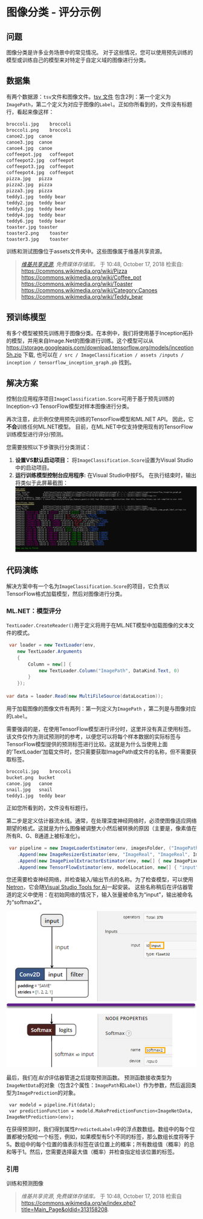 # 图像分类 - 评分示例

## 问题
图像分类是许多业务场景中的常见情况。 对于这些情况，您可以使用预先训练的模型或训练自己的模型来对特定于自定义域的图像进行分类。

## 数据集
 有两个数据源：`tsv`文件和图像文件。[tsv 文件](./ImageClassification/assets/inputs/images/tags.tsv) 包含2列：第一个定义为`ImagePath`，第二个定义为对应于图像的`Label`。正如你所看到的，文件没有标题行，看起来像这样：
```tsv
broccoli.jpg	broccoli
broccoli.png	broccoli
canoe2.jpg	canoe
canoe3.jpg	canoe
canoe4.jpg	canoe
coffeepot.jpg	coffeepot
coffeepot2.jpg	coffeepot
coffeepot3.jpg	coffeepot
coffeepot4.jpg	coffeepot
pizza.jpg	pizza
pizza2.jpg	pizza
pizza3.jpg	pizza
teddy1.jpg	teddy bear
teddy2.jpg	teddy bear
teddy3.jpg	teddy bear
teddy4.jpg	teddy bear
teddy6.jpg	teddy bear
toaster.jpg	toaster
toaster2.png	toaster
toaster3.jpg	toaster
```
训练和测试图像位于assets文件夹中。这些图像属于维基共享资源。
> *[维基共享资源](https://commons.wikimedia.org/w/index.php?title=Main_Page&oldid=313158208), 免费媒体存储库。* 于 10:48, October 17, 2018 检索自:  
> https://commons.wikimedia.org/wiki/Pizza  
> https://commons.wikimedia.org/wiki/Coffee_pot  
> https://commons.wikimedia.org/wiki/Toaster  
> https://commons.wikimedia.org/wiki/Category:Canoes  
> https://commons.wikimedia.org/wiki/Teddy_bear  

## 预训练模型
有多个模型被预先训练用于图像分类。在本例中，我们将使用基于Inception拓扑的模型，并用来自Image.Net的图像进行训练。这个模型可以从 https://storage.googleapis.com/download.tensorflow.org/models/inception5h.zip 下载, 也可以在 `/ src / ImageClassification / assets /inputs / inception / tensorflow_inception_graph.pb` 找到。

##  解决方案
控制台应用程序项目`ImageClassification.Score`可用于基于预先训练的Inception-v3 TensorFlow模型对样本图像进行分类。

再次注意，此示例仅使用预先训练的TensorFlow模型和ML.NET API。 因此，它**不会**训练任何ML.NET模型。 目前，在ML.NET中仅支持使用现有的TensorFlow训练模型进行评分/预测。

您需要按照以下步骤执行分类测试：

1) **设置VS默认启动项目：** 将`ImageClassification.Score`设置为Visual Studio中的启动项目。
2)  **运行训练模型控制台应用程序:** 在Visual Studio中按F5。 在执行结束时，输出将类似于此屏幕截图：
![image](./docs/images/train_console.png)


##  代码演练
解决方案中有一个名为`ImageClassification.Score`的项目，它负责以TensorFlow格式加载模型，然后对图像进行分类。

### ML.NET：模型评分
`TextLoader.CreateReader()`用于定义将用于在ML.NET模型中加载图像的文本文件的模式。

```csharp
 var loader = new TextLoader(env,
    new TextLoader.Arguments
    {
        Column = new[] {
            new TextLoader.Column("ImagePath", DataKind.Text, 0)
        }
    });

var data = loader.Read(new MultiFileSource(dataLocation));
```

用于加载图像的图像文件有两列：第一列定义为`ImagePath` ，第二列是与图像对应的`Label`。

需要强调的是，在使用TensorFlow模型进行评分时，这里并没有真正使用标签。该文件仅作为测试预测时的参考，以便您可以将每个样本数据的实际标签与TensorFlow模型提供的预测标签进行比较。这就是为什么当使用上面的'TextLoader'加载文件时，您只需要获取ImagePath或文件的名称，但不需要获取标签。

```csv
broccoli.jpg	broccoli
bucket.png	bucket
canoe.jpg	canoe
snail.jpg	snail
teddy1.jpg	teddy bear
```
正如您所看到的，文件没有标题行。 

第二步是定义估计器流水线。通常，在处理深度神经网络时，必须使图像适应网络期望的格式。这就是为什么图像被调整大小然后被转换的原因（主要是，像素值在所有R、G、B通道上被标准化）。

```csharp
 var pipeline = new ImageLoaderEstimator(env, imagesFolder, ("ImagePath", "ImageReal"))
    .Append(new ImageResizerEstimator(env, "ImageReal", "ImageReal", ImageNetSettings.imageHeight, ImageNetSettings.imageWidth))
    .Append(new ImagePixelExtractorEstimator(env, new[] { new ImagePixelExtractorTransform.ColumnInfo("ImageReal", "input", interleave: ImageNetSettings.channelsLast, offset: ImageNetSettings.mean) }))
    .Append(new TensorFlowEstimator(env, modelLocation, new[] { "input" }, new[] { "softmax2" }));

```
您还需要检查神经网络，并检查输入/输出节点的名称。为了检查模型，可以使用[Netron](https://github.com/lutzroeder/netron)，它会随[Visual Studio Tools for AI](https://visualstudio.microsoft.com/downloads/ai-tools-vs/)一起安装。
这些名称稍后在评估器管道的定义中使用：在初始网络的情况下，输入张量被命名为“input”，输出被命名为“softmax2”。

![inspecting neural network with netron](./docs/images/netron.png)

最后，我们在*拟合*评估器管道之后提取预测函数。 预测函数接收类型为`ImageNetData`的对象（包含2个属性：`ImagePath`和`Label`）作为参数，然后返回类型为`ImagePrediction`的对象。

```
 var modeld = pipeline.Fit(data);
 var predictionFunction = modeld.MakePredictionFunction<ImageNetData, ImageNetPrediction>(env);
```
在获得预测时，我们得到属性`PredictedLabels`中的浮点数数组。数组中的每个位置都被分配给一个标签，例如，如果模型有5个不同的标签，那么数组长度将等于5。数组中的每个位置的值表示标签在该位置上的概率；所有数组值（概率）的总和等于1。然后，您需要选择最大值（概率）并检查指定给该位置的标签。

### 引用
训练和预测图像
> *维基共享资源, 免费媒体存储库。* 于 10:48, October 17, 2018 检索自 https://commons.wikimedia.org/w/index.php?title=Main_Page&oldid=313158208.